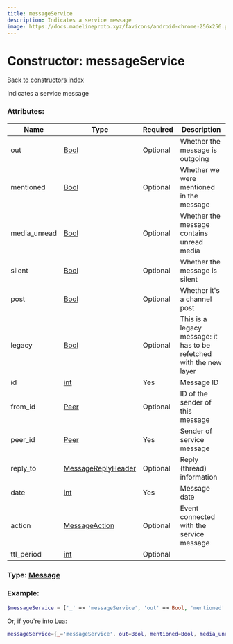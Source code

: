 ```yaml
---
title: messageService
description: Indicates a service message
image: https://docs.madelineproto.xyz/favicons/android-chrome-256x256.png
---
```

# Constructor: messageService  
[Back to constructors index](index.md)



Indicates a service message

### Attributes:

| Name     |    Type       | Required | Description |
|----------|---------------|----------|-------------|
|out|[Bool](../types/Bool.md) | Optional|Whether the message is outgoing|
|mentioned|[Bool](../types/Bool.md) | Optional|Whether we were mentioned in the message|
|media\_unread|[Bool](../types/Bool.md) | Optional|Whether the message contains unread media|
|silent|[Bool](../types/Bool.md) | Optional|Whether the message is silent|
|post|[Bool](../types/Bool.md) | Optional|Whether it's a channel post|
|legacy|[Bool](../types/Bool.md) | Optional|This is a legacy message: it has to be refetched with the new layer|
|id|[int](../types/int.md) | Yes|Message ID|
|from\_id|[Peer](../types/Peer.md) | Optional|ID of the sender of this message|
|peer\_id|[Peer](../types/Peer.md) | Yes|Sender of service message|
|reply\_to|[MessageReplyHeader](../types/MessageReplyHeader.md) | Optional|Reply (thread) information|
|date|[int](../types/int.md) | Yes|Message date|
|action|[MessageAction](../types/MessageAction.md) | Optional|Event connected with the service message|
|ttl\_period|[int](../types/int.md) | Optional|



### Type: [Message](../types/Message.md)


### Example:

```php
$messageService = ['_' => 'messageService', 'out' => Bool, 'mentioned' => Bool, 'media_unread' => Bool, 'silent' => Bool, 'post' => Bool, 'legacy' => Bool, 'id' => int, 'from_id' => Peer, 'peer_id' => Peer, 'reply_to' => MessageReplyHeader, 'date' => int, 'action' => MessageAction, 'ttl_period' => int];
```  


Or, if you're into Lua:

```lua
messageService={_='messageService', out=Bool, mentioned=Bool, media_unread=Bool, silent=Bool, post=Bool, legacy=Bool, id=int, from_id=Peer, peer_id=Peer, reply_to=MessageReplyHeader, date=int, action=MessageAction, ttl_period=int}

```


